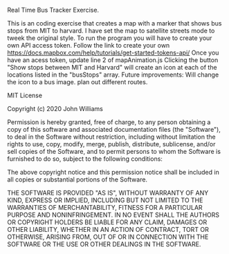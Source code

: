Real Time Bus Tracker Exercise.

This is an coding exercise that creates a map with a marker that shows bus stops from MIT to harvard. I have set the map to satellite streets mode to tweek the original style. 
To run the program you will have to create your own API access token. Follow the link to create your own https://docs.mapbox.com/help/tutorials/get-started-tokens-api/ 
Once you have an acess token, update line 2 of mapAnimation.js
Clicking the button "Show stops between MIT and Harvard" will create an icon at each of the locations listed in the "busStops" array.
Future improvements: Will change the icon to a bus image. plan out different routes.

MIT License

Copyright (c) 2020 John Williams

Permission is hereby granted, free of charge, to any person obtaining a copy of this software and associated documentation files (the "Software"), to deal in the Software without restriction, including without limitation the rights to use, copy, modify, merge, publish, distribute, sublicense, and/or sell copies of the Software, and to permit persons to whom the Software is furnished to do so, subject to the following conditions:

The above copyright notice and this permission notice shall be included in all copies or substantial portions of the Software.

THE SOFTWARE IS PROVIDED "AS IS", WITHOUT WARRANTY OF ANY KIND, EXPRESS OR IMPLIED, INCLUDING BUT NOT LIMITED TO THE WARRANTIES OF MERCHANTABILITY, FITNESS FOR A PARTICULAR PURPOSE AND NONINFRINGEMENT. IN NO EVENT SHALL THE AUTHORS OR COPYRIGHT HOLDERS BE LIABLE FOR ANY CLAIM, DAMAGES OR OTHER LIABILITY, WHETHER IN AN ACTION OF CONTRACT, TORT OR OTHERWISE, ARISING FROM, OUT OF OR IN CONNECTION WITH THE SOFTWARE OR THE USE OR OTHER DEALINGS IN THE SOFTWARE.